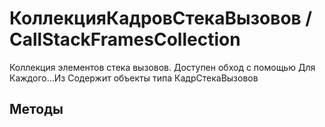 
# КоллекцияКадровСтекаВызовов / CallStackFramesCollection
      

      
    
    
Коллекция элементов стека вызовов. Доступен обход с помощью Для Каждого...Из
Содержит объекты типа КадрСтекаВызовов


  
  
## Методы
    
    